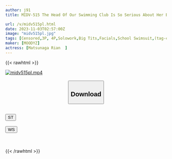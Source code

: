 ```yaml
---
author: j91
title: MIDV-515 The Head Of Our Swimming Club Is So Serious About Her Big Breasts That It's Annoying, So Let's Fuck Her (lol) Rian Matsunaga

url: /v/midv515pl.html
date: 2023-11-03T02:57:00Z
image: "midv515pl.jpg"
tags: [Censored,3P, 4P,Solowork,Big Tits,Facials,School Swimsuit,(tag-censored)	 ]
maker: [MOODYZ]
actress: [Matsunaga Rian  ]
---
```



{{< rawhtml >}}

<div class="video" data-videoid="7mdpAqoZjAt8R8">
    <a href="javascript:;">
        <img src="https://my.j91.asia/v/midv515pl.jpg" width="WIDTH" height="HEIGHT" alt="midv515pl.mp4" loading="lazy">
    </a>
</div>

<script type="text/javascript" src="https://j91.asia/asset/on-demand-st.js"></script>

<br>
  <link rel="stylesheet" href="https://j91.asia/asset/bs5.css">
  
  <center>
  <button class="btn btn-primary" type="button" data-bs-toggle="collapse" data-bs-target=".multi-collapse" aria-expanded="false" aria-controls="multiCollapseExample1 multiCollapseExample2"><h2>Download</h2></button></center>
</p>
<div class="row">
  <div class="col">
    <div class="collapse multi-collapse" id="multiCollapseExample1">
      <div class="card card-body">
	      	      <br>
<div class="buttons">  
<a href="https://streamtape.to/v/7mdpAqoZjAt8R8"><button class="btn-hover color-3"><i class="fa fa-download"></i> ST</button></a></div>
    </div>
  </div>
</div>
  <div class="col">
    <div class="collapse multi-collapse" id="multiCollapseExample2">
      <div class="card card-body">
	      <br>
<div class="buttons">
    <a href="https://wolfstream.tv/bv0e710ag5mb"><button class="btn-hover color-9"><i class="fa fa-download"></i> WS</button></a></div>
<br><br>
      </div>
    </div>
  </div>
</div>

{{< /rawhtml >}}
